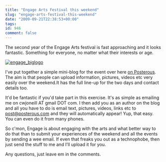 ```yaml
---
title: "Engage Arts Festival this weekend"
slug: "engage-arts-festival-this-weekend"
date: "2009-09-21T22:38:53+00:00"
tags:
id: 946
comment: false
---
```


The second year of the Engage Arts festival is fast approaching and it looks fantastic. Something for everyone, no matter what their interests or age.

[![engage_biglogo](http://conoroneill.com.s3.amazonaws.com/wp-content/uploads/2009/09/engage_biglogo.png "engage_biglogo")](http://engage.posterous.com/)

I've put together a simple mini-blog for the event over here [on Posterous](http://engage.posterous.com). The aim is that people can upload information, pictures, videos etc very easily over the weekend.It has the full line-up for the two days and contact details too.

It'd be fantastic if you'd take part in this exercise. It's as simple as emailing me on cwjoneill AT gmail DOT com. I then add you as an author on the blog and all you have to do is email text, pictures, videos, links etc to post@posterous.com and they will automatically appear! Yup, that easy. You can even do it from many phones.

So c'mon, Engage is about engaging with the arts and what better way to do that than to submit your experiences of the weekend and all the events by sending a wee email. If even that freaks you out as a technophobe, then just send the stuff to me and I'll upload it for you.

Any questions, just leave em in the comments.
